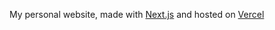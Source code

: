 My personal website, made with [Next.js](https://nextjs.org) and hosted on [Vercel](https://vercel.com)
